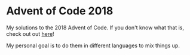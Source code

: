 # Advent of Code 2018

My solutions to the 2018 Advent of Code. If you don't know what that is, check out out [here](https://adventofcode.com/)!

My personal goal is to do them in different languages to mix things up.
